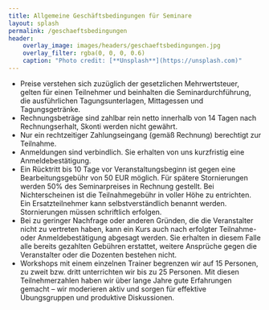 ```yaml
---
title: Allgemeine Geschäftsbedingungen für Seminare
layout: splash
permalink: /geschaeftsbedingungen
header:
    overlay_image: images/headers/geschaeftsbedingungen.jpg
    overlay_filter: rgba(0, 0, 0, 0.6)
    caption: "Photo credit: [**Unsplash**](https://unsplash.com)"
---
```

<div class="splash_text" markdown="1"> 

* Preise verstehen sich zuzüglich der gesetzlichen Mehrwertsteuer, gelten für einen Teilnehmer und beinhalten die Seminardurchführung, die ausführlichen Tagungsunterlagen, Mittagessen und Tagungsgetränke.  
* Rechnungsbeträge sind zahlbar rein netto innerhalb von 14 Tagen nach Rechnungserhalt, Skonti werden nicht gewährt.  
* Nur ein rechtzeitiger Zahlungseingang (gemäß Rechnung) berechtigt zur Teilnahme.  
* Anmeldungen sind verbindlich. Sie erhalten von uns kurzfristig eine Anmeldebestätigung.  
* Ein Rücktritt bis 10 Tage vor Veranstaltungsbeginn ist gegen eine Bearbeitungsgebühr von 50 EUR möglich. Für spätere Stornierungen werden 50% des Seminarpreises in Rechnung gestellt. Bei Nichterscheinen ist die Teilnahmegebühr in voller Höhe zu entrichten. Ein Ersatzteilnehmer kann selbstverständlich benannt werden. Stornierungen müssen schriftlich erfolgen.  
* Bei zu geringer Nachfrage oder anderen Gründen, die die Veranstalter nicht zu vertreten haben, kann ein Kurs auch nach erfolgter Teilnahme- oder Anmeldebestätigung abgesagt werden. Sie erhalten in diesem Falle alle bereits gezahlten Gebühren erstattet, weitere Ansprüche gegen die Veranstalter oder die Dozenten bestehen nicht.  
* Workshops mit einem einzelnen Trainer begrenzen wir auf 15 Personen, zu zweit bzw. dritt unterrichten wir bis zu 25 Personen. Mit diesen Teilnehmerzahlen haben wir über lange Jahre gute Erfahrungen gemacht – wir moderieren aktiv und sorgen für effektive Übungsgruppen und produktive Diskussionen.  

</div>